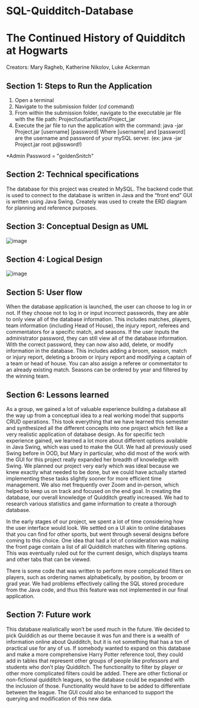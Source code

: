 # SQL-Quidditch-Database
# The Continued History of Quidditch at Hogwarts
Creators: Mary Ragheb, Katherine Nikolov, Luke Ackerman

## Section 1: Steps to Run the Application
1. Open a terminal
2. Navigate to the submission folder (*cd* command)
3. From within the submission folder, navigate to the executable jar file with the file path: 
	Project\out\artifacts\Project_jar
4. Execute the jar file to run the application with the command:
	java -jar Project.jar [username] [password]
    Where [username] and [password] are the username and password of your mySQL server.
     	(ex: java -jar Project.jar root p@ssword!)

*Admin Password = "goldenSnitch"

## Section 2: Technical specifications
The database for this project was created in MySQL. The backend code that is used to connect to the database is written in Java and the “front end” GUI is written using Java Swing. Creately was used to create the ERD diagram for planning and reference purposes.

## Section 3: Conceptual Design as UML
![image](https://user-images.githubusercontent.com/71101740/226648123-6f797185-0db6-4d73-bae4-af9bb82f9826.png)

## Section 4: Logical Design
![image](https://user-images.githubusercontent.com/71101740/226648254-eaf5bcb7-dabc-49d5-a3c8-532a22e99dc0.png)

## Section 5: User flow
When the database application is launched, the user can choose to log in or not. If they choose not to log in or input incorrect passwords, they are able to only view all of the database information. This includes matches, players, team information (including Head of House), the injury report, referees and commentators for a specific match, and seasons. If the user inputs the administrator password, they can still view all of the database information. With the correct password, they can now also add, delete, or modify information in the database. This includes adding a broom, season, match or injury report, deleting a broom or injury report and modifying a captain of a team or head of house. You can also assign a referee or commentator to an already existing match. Seasons can be ordered by year and filtered by the winning team. 

## Section 6: Lessons learned
As a group, we gained a lot of valuable experience building a database all the way up from a conceptual idea to a real working model that supports CRUD operations. This took everything that we have learned this semester and synthesized all the different concepts into one project which felt like a very realistic application of database design. As for specific tech experience gained, we learned a lot more about different options available in Java Swing, which was used to make the GUI. We had all previously used Swing before in OOD, but Mary in particular, who did most of the work with the GUI for this project really expanded her breadth of knowledge with Swing. We planned our project very early which was ideal because we knew exactly what needed to be done, but we could have actually started implementing these tasks slightly sooner for more efficient time management. We also met frequently over Zoom and in-person, which helped to keep us on track and focused on the end goal. In creating the database, our overall knowledge of Quidditch greatly increased. We had to research various statistics and game information to create a thorough database.

In the early stages of our project, we spent a lot of time considering how the user interface would look. We settled on a UI akin to online databases that you can find for other sports, but went through several designs before coming to this choice. One idea that had a lot of consideration was making the front page contain a list of all Quidditch matches with filtering options. This was eventually ruled out for the current design, which displays teams and other tabs that can be viewed.

There is some code that was written to perform more complicated filters on players, such as ordering names alphabetically, by position, by broom or grad year. We had problems effectively calling the SQL stored procedure from the Java code, and thus this feature was not implemented in our final application. 

## Section 7: Future work
This database realistically won’t be used much in the future. We decided to pick Quiddich as our theme because it was fun and there is a wealth of information online about Quidditch, but it is not something that has a ton of practical use for any of us. If somebody wanted to expand on this database and make a more comprehensive Harry Potter reference tool, they could add in tables that represent other groups of people like professors and students who don’t play Quidditch. The functionality to filter by player or other more complicated filters could be added. There are other fictional or non-fictional quidditch leagues, so the database could be expanded with the inclusion of those. Functionality would have to be added to differentiate between the league. The GUI could also be enhanced to support the querying and modification of this new data.
